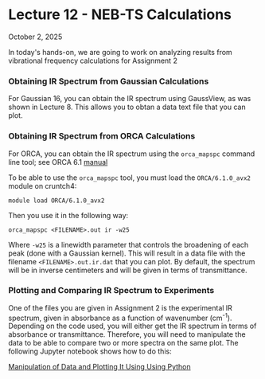 # Lecture 12 - NEB-TS Calculations 

October 2, 2025

In today's hands-on, we are going to work on analyzing results from vibrational frequency calculations for Assignment 2

### Obtaining IR Spectrum from Gaussian Calculations 

For Gaussian 16, you can obtain the IR spectrum using GaussView, as was shown in Lecture 8. This allows you to obtan a data text file that you can plot. 


### Obtaining IR Spectrum from ORCA Calculations 

For ORCA, you can obtain the IR spectrum using the `orca_mapspc` command line tool; see ORCA 6.1 [manual](https://www.faccts.de/docs/orca/6.1/manual/contents/spectroscopyproperties/vibrations.html#sec-spectroscopyproperties-vib-ir)

To be able to use the `orca_mapspc` tool, you must load the `ORCA/6.1.0_avx2` module on cruntch4:
```
module load ORCA/6.1.0_avx2
```
Then you use it in the following way:
```
orca_mapspc <FILENAME>.out ir -w25
```
Where `-w25` is a linewidth parameter that controls the broadening of each peak (done with a Gaussian kernel). This will result in a data file with the filename `<FILENAME>.out.ir.dat` that you can plot. By default, the spectrum will be in inverse centimeters and will be given in terms of transmittance. 

### Plotting and Comparing IR Spectrum to Experiments

One of the files you are given in Assignment 2 is the experimental IR spectrum, given in absorbance as a function of wavenumber (cm<sup>-1</sup>). Depending on the code used, you will either get the IR spectrum in terms of absorbance or transmittance. Therefore, you will need to manipulate the data to be able to compare two or more spectra on the same plot. The following Jupyter notebook shows how to do this:

[Manipulation of Data and Plotting It Using Using Python](https://colab.research.google.com/github/valsson-group/UNT-Chem-4660-5660-Fall2025/blob/main/Python-Plot-IR-Spectrum/Plot_IR_Spectra.ipynb)








